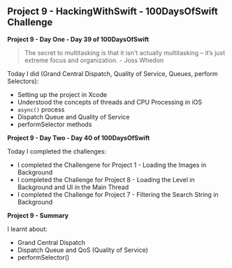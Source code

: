 ## Project 9 - HackingWithSwift - 100DaysOfSwift Challenge

**Project 9 - Day One - Day 39 of 100DaysOfSwift**

> The secret to multitasking is that it isn't actually multitasking – it’s just extreme focus and organization. - Joss Whedon

Today I did (Grand Central Dispatch, Quality of Service, Queues, perform Selectors):

- Setting up the project in Xcode
- Understood the concepts of threads and CPU Processing in iOS
- ```async()``` process
- Dispatch Queue and Quality of Service
- performSelector methods

**Project 9 - Day Two - Day 40 of 100DaysOfSwift**

Today I completed the challenges:

- I completed the Challengene for Project 1 - Loading the Images in Background
- I completed the Challenge for Project 8 - Loading the Level in Background and UI in the Main Thread
- I completed the Challenge for Project 7 - Filtering the Search String in Background

**Project 9 - Summary**

I learnt about:

- Grand Central Dispatch
- Dispatch Queue and QoS (Quality of Service)
- performSelector()
